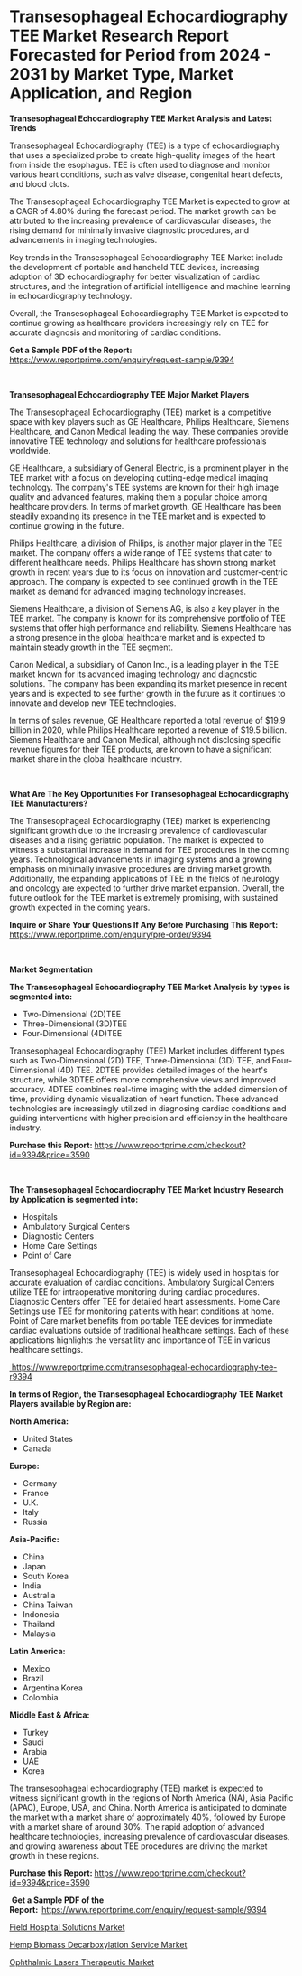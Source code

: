 <p><h1>Transesophageal Echocardiography TEE Market Research Report Forecasted for Period from 2024 -  2031 by Market Type, Market Application, and Region</h1></p><p><strong>Transesophageal Echocardiography TEE Market Analysis and Latest Trends</strong></p>
<p><p>Transesophageal Echocardiography (TEE) is a type of echocardiography that uses a specialized probe to create high-quality images of the heart from inside the esophagus. TEE is often used to diagnose and monitor various heart conditions, such as valve disease, congenital heart defects, and blood clots.</p><p>The Transesophageal Echocardiography TEE Market is expected to grow at a CAGR of 4.80% during the forecast period. The market growth can be attributed to the increasing prevalence of cardiovascular diseases, the rising demand for minimally invasive diagnostic procedures, and advancements in imaging technologies.</p><p>Key trends in the Transesophageal Echocardiography TEE Market include the development of portable and handheld TEE devices, increasing adoption of 3D echocardiography for better visualization of cardiac structures, and the integration of artificial intelligence and machine learning in echocardiography technology.</p><p>Overall, the Transesophageal Echocardiography TEE Market is expected to continue growing as healthcare providers increasingly rely on TEE for accurate diagnosis and monitoring of cardiac conditions.</p></p>
<p><strong>Get a Sample PDF of the Report:&nbsp;</strong> <a href="https://www.reportprime.com/enquiry/request-sample/9394">https://www.reportprime.com/enquiry/request-sample/9394</a></p>
<p>&nbsp;</p>
<p><strong>Transesophageal Echocardiography TEE Major Market Players</strong></p>
<p><p>The Transesophageal Echocardiography (TEE) market is a competitive space with key players such as GE Healthcare, Philips Healthcare, Siemens Healthcare, and Canon Medical leading the way. These companies provide innovative TEE technology and solutions for healthcare professionals worldwide.</p><p>GE Healthcare, a subsidiary of General Electric, is a prominent player in the TEE market with a focus on developing cutting-edge medical imaging technology. The company's TEE systems are known for their high image quality and advanced features, making them a popular choice among healthcare providers. In terms of market growth, GE Healthcare has been steadily expanding its presence in the TEE market and is expected to continue growing in the future.</p><p>Philips Healthcare, a division of Philips, is another major player in the TEE market. The company offers a wide range of TEE systems that cater to different healthcare needs. Philips Healthcare has shown strong market growth in recent years due to its focus on innovation and customer-centric approach. The company is expected to see continued growth in the TEE market as demand for advanced imaging technology increases.</p><p>Siemens Healthcare, a division of Siemens AG, is also a key player in the TEE market. The company is known for its comprehensive portfolio of TEE systems that offer high performance and reliability. Siemens Healthcare has a strong presence in the global healthcare market and is expected to maintain steady growth in the TEE segment.</p><p>Canon Medical, a subsidiary of Canon Inc., is a leading player in the TEE market known for its advanced imaging technology and diagnostic solutions. The company has been expanding its market presence in recent years and is expected to see further growth in the future as it continues to innovate and develop new TEE technologies.</p><p>In terms of sales revenue, GE Healthcare reported a total revenue of $19.9 billion in 2020, while Philips Healthcare reported a revenue of $19.5 billion. Siemens Healthcare and Canon Medical, although not disclosing specific revenue figures for their TEE products, are known to have a significant market share in the global healthcare industry.</p></p>
<p>&nbsp;</p>
<p><strong>What Are The Key Opportunities For Transesophageal Echocardiography TEE Manufacturers?</strong></p>
<p><p>The Transesophageal Echocardiography (TEE) market is experiencing significant growth due to the increasing prevalence of cardiovascular diseases and a rising geriatric population. The market is expected to witness a substantial increase in demand for TEE procedures in the coming years. Technological advancements in imaging systems and a growing emphasis on minimally invasive procedures are driving market growth. Additionally, the expanding applications of TEE in the fields of neurology and oncology are expected to further drive market expansion. Overall, the future outlook for the TEE market is extremely promising, with sustained growth expected in the coming years.</p></p>
<p><strong>Inquire or Share Your Questions If Any Before Purchasing This Report:</strong> <a href="https://www.reportprime.com/enquiry/pre-order/9394">https://www.reportprime.com/enquiry/pre-order/9394</a></p>
<p>&nbsp;</p>
<p><strong>Market Segmentation</strong></p>
<p><strong>The Transesophageal Echocardiography TEE Market Analysis by types is segmented into:</strong></p>
<p><ul><li>Two-Dimensional (2D)TEE</li><li>Three-Dimensional (3D)TEE</li><li>Four-Dimensional (4D)TEE</li></ul></p>
<p><p>Transesophageal Echocardiography (TEE) Market includes different types such as Two-Dimensional (2D) TEE, Three-Dimensional (3D) TEE, and Four-Dimensional (4D) TEE. 2DTEE provides detailed images of the heart's structure, while 3DTEE offers more comprehensive views and improved accuracy. 4DTEE combines real-time imaging with the added dimension of time, providing dynamic visualization of heart function. These advanced technologies are increasingly utilized in diagnosing cardiac conditions and guiding interventions with higher precision and efficiency in the healthcare industry.</p></p>
<p><strong>Purchase this Report:&nbsp;</strong><a href="https://www.reportprime.com/checkout?id=9394&price=3590">https://www.reportprime.com/checkout?id=9394&price=3590</a></p>
<p>&nbsp;</p>
<p><strong>The Transesophageal Echocardiography TEE Market Industry Research by Application is segmented into:</strong></p>
<p><ul><li>Hospitals</li><li>Ambulatory Surgical Centers</li><li>Diagnostic Centers</li><li>Home Care Settings</li><li>Point of Care</li></ul></p>
<p><p>Transesophageal Echocardiography (TEE) is widely used in hospitals for accurate evaluation of cardiac conditions. Ambulatory Surgical Centers utilize TEE for intraoperative monitoring during cardiac procedures. Diagnostic Centers offer TEE for detailed heart assessments. Home Care Settings use TEE for monitoring patients with heart conditions at home. Point of Care market benefits from portable TEE devices for immediate cardiac evaluations outside of traditional healthcare settings. Each of these applications highlights the versatility and importance of TEE in various healthcare settings.</p></p>
<p><a href="https://www.reportprime.com/transesophageal-echocardiography-tee-r9394">&nbsp;https://www.reportprime.com/transesophageal-echocardiography-tee-r9394</a></p>
<p><strong>In terms of Region, the Transesophageal Echocardiography TEE Market Players available by Region are:</strong></p>
<p>
    <p> <strong> North America: </strong>
        <ul>
            <li>United States</li>
            <li>Canada</li>
        </ul>
        </p> 
    <p> <strong> Europe: </strong>
        <ul>
            <li>Germany</li>
            <li>France</li>
            <li>U.K.</li>
            <li>Italy</li>
            <li>Russia</li>
        </ul>
        </p> 
    <p> <strong> Asia-Pacific: </strong>
        <ul>
            <li>China</li>
            <li>Japan</li>
            <li>South Korea</li>
            <li>India</li>
            <li>Australia</li>
            <li>China Taiwan</li>
            <li>Indonesia</li>
            <li>Thailand</li>
            <li>Malaysia</li>
        </ul>
        </p> 
    <p> <strong> Latin America: </strong>
        <ul>
            <li>Mexico</li>
            <li>Brazil</li>
            <li>Argentina Korea</li>
            <li>Colombia</li>
        </ul>
        </p> 
    <p> <strong> Middle East & Africa: </strong>
        <ul>
            <li>Turkey</li>
            <li>Saudi</li>
            <li>Arabia</li>
            <li>UAE</li>
            <li>Korea</li>
        </ul>
    </p>
    </p>
<p><p>The transesophageal echocardiography (TEE) market is expected to witness significant growth in the regions of North America (NA), Asia Pacific (APAC), Europe, USA, and China. North America is anticipated to dominate the market with a market share of approximately 40%, followed by Europe with a market share of around 30%. The rapid adoption of advanced healthcare technologies, increasing prevalence of cardiovascular diseases, and growing awareness about TEE procedures are driving the market growth in these regions.</p></p>
<p><strong>Purchase this Report: </strong><a href="https://www.reportprime.com/checkout?id=9394&price=3590">https://www.reportprime.com/checkout?id=9394&price=3590</a></p>
<p>&nbsp;<strong>Get a Sample PDF of the Report:&nbsp;&nbsp;</strong><a href="https://www.reportprime.com/enquiry/request-sample/9394">https://www.reportprime.com/enquiry/request-sample/9394</a></p>
<p><strong></strong></p>
<p><p><a href="https://view.publitas.com/reportprime-1/field-hospital-solutions-market-growth-outlook-from-2024-to-2031-and-it-is-projecting-at-8-7-cagr-with-markets-trends-analysis-by-application-regional-outlook-and-revenue/">Field Hospital Solutions Market</a></p><p><a href="https://view.publitas.com/reportprime-1/global-hemp-biomass-decarboxylation-service-market-size-and-market-trends-analysis-by-regional-outlook-competitive-strategies-forecasted-for-period-from-2024-to-2031/">Hemp Biomass Decarboxylation Service Market</a></p><p><a href="https://github.com/ruddyyedelwadw/Market-Research-Report-List-3/blob/main/ophthalmic-lasers-therapeutic-market.md">Ophthalmic Lasers Therapeutic Market</a></p></p>